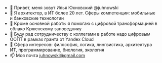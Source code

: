 - 👋 Привет, меня зовут Илья Юхновский @juhnowski
- 👀 Я архитектор, в ИТ более 20 лет. Сферы компетенции: мобильные и банковские технологии
- 🌱 Кроме основной работы я помогаю с цифровой трансформацией в облако Крженскому заповеднику
- 💞️ Буду рад сотрудничеству с коллегами в работе надо цифровым ООПТ в рамках гранта от Yandex Cloud
- 📢 Сфера интересов: философия, логика, лингвистика, архитектура ИТ, программирование, биология, экология 
- 📫 Моя почта juhnowski@gmail.com

<!---
juhnowski/juhnowski is a ✨ special ✨ repository because its `README.md` (this file) appears on your GitHub profile.
You can click the Preview link to take a look at your changes.
--->
